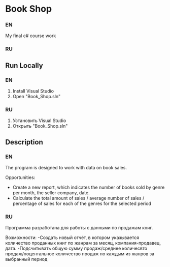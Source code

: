 
# Book Shop

### EN

My final c# course work

### RU
## Run Locally

### EN

1. Install Visual Studio
2. Open "Book_Shop.sln"

### RU

1. Установить Visual Studio
2. Открыть "Book_Shop.sln"


## Description

### EN

The program is designed to work with data on book sales.

Opportunities:
- Create a new report, which indicates the number of books sold by genre per month, the seller company, date.
- Calculate the total amount of sales / average number of sales / percentage of sales for each of the genres for the selected period

### RU

Программа разработана для работы с данными по продажам книг.

Возможности:
-Создать новый отчёт, в котором указывается количество проданных книг по жанрам за месяц, компания-продавец, дата.
-Подсчитывать общую сумму продаж/среднее количесвто продаж/поцентальное количество продаж по каждым из жанров за выбранный период
